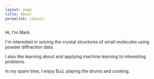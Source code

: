```yaml
---
layout: page
title: About
permalink: /about/
---
```


Hi, I'm Mark.

I'm interested in solving the crystal structures of small molecules using powder diffraction data.

I also like learning about and applying machine learning to interesting problems.

In my spare time, I enjoy BJJ, playing the drums and cooking.
